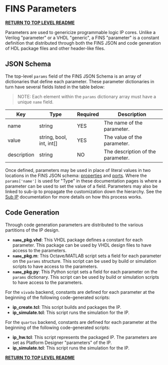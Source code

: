 # FINS Parameters

**[RETURN TO TOP LEVEL README](../README.md)**

Parameters are used to genericize programmable logic IP cores. Unlike a Verilog "parameter" or a VHDL "generic", a FINS "parameter" is a constant definition that distributed through both the FINS JSON and code generation of HDL package files and other header-like files.

## JSON Schema

The top-level `params` field of the FINS JSON Schema is an array of dictionaries that define each parameter. These parameter dictionaries in turn have several fields listed in the table below:

> NOTE: Each element within the `params` dictionary array must have a unique `name` field.

| Key         | Type                     | Required | Description |
| ----------- | ------------------------ | -------- | ----------- |
| name        | string                   | YES      | The name of the parameter. |
| value       | string, bool, int, int[] | YES      | The value of the parameter. |
| description | string                   | NO       | The description of the parameter. |

Once defined, parameters may be used in place of literal values in two locations in the FINS JSON schema: [properties](properties.md) and [ports](ports.md). Where the `params['name']` is used for "Type" in these documentation pages is where a parameter can be used to set the value of a field. Parameters may also be linked to sub-ip to propagate the customization down the hierarchy. See the [Sub IP](sub-ip.md) documentation for more details on how this process works.

## Code Generation

Through code generation parameters are distributed to the various partitions of the IP design.

* **`name`_pkg.vhd**: This VHDL package defines a constant for each parameter. This package can be used by VHDL design files to have access to the parameters.
* **`name`_pkg.m**: This Octave/MATLAB script sets a field for each parameter on the `params` structure. This script can be used by build or simulation scripts to have access to the parameters.
* **`name`_pkg.py**: This Python script sets a field for each parameter on the `params` dictionary. This script can be used by build or simulation scripts to have access to the parameters.

For the `vivado` backend, constants are defined for each parameter at the beginning of the following code-generated scripts:

* **ip_create.tcl**: This script builds and packages the IP.
* **ip_simulate.tcl**: This script runs the simulation for the IP.

For the `quartus` backend, constants are defined for each parameter at the beginning of the following code-generated scripts:

* **ip_hw.tcl**: This script represents the packaged IP. The parameters are set as Platform Designer "parameters" of the IP.
* **ip_simulate.tcl**: This script runs the simulation for the IP.

**[RETURN TO TOP LEVEL README](../README.md)**